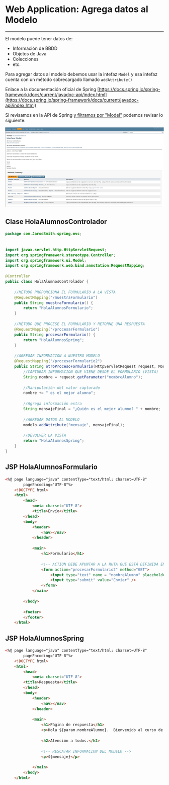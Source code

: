 # Web Application: Agrega datos al Modelo

---

El modelo puede tener datos de:

- Información de BBDD
- Objetos de Java
- Colecciones
- etc.

Para agregar datos al modelo debemos usar la intefaz `Model` y esa intefaz cuenta con un método sobrecargado llamado `addAttribute()`

Enlace a la documentación oficial de Spring [https://docs.spring.io/spring-framework/docs/current/javadoc-api/index.html](https://docs.spring.io/spring-framework/docs/current/javadoc-api/index.html)

Si revisamos en la API de Spring [y filtramos por "Model"](https://docs.spring.io/spring-framework/docs/current/javadoc-api/org/springframework/ui/Model.html) podemos revisar lo siguiente:

![ModelInterfaceAPI](../static/img/29/ModelInterfaceAPI.png)

## Clase HolaAlumnosControlador

```java
package com.JarodSmith.spring.mvc;


import javax.servlet.http.HttpServletRequest;
import org.springframework.stereotype.Controller;
import org.springframework.ui.Model;
import org.springframework.web.bind.annotation.RequestMapping;

@Controller
public class HolaAlumnosControlador {

    //MÉTODO PROPORCIONA EL FORMULARIO A LA VISTA
    @RequestMapping("/muestraFormulario")
    public String muestraFormulario() {
        return "HolaAlumnosFormulario";
    }

    //MÉTODO QUE PROCESE EL FORMULARIO Y RETORNE UNA RESPUESTA
    @RequestMapping("/procesarFormulario")
    public String procesarFormulario() {
        return "HolaAlumnosSpring";
    }

    //AGREGAR INFORMACION A NUESTRO MODELO
    @RequestMapping("/procesarFormulario2")
    public String otroProcesoFormulario(HttpServletRequest request, Model modelo) {
        //CAPTURAR INFORMACION QUE VIENE DESDE EL FORMULARIO (VISTA)
        String nombre = request.getParameter("nombreAlumno");

        //Manipulación del valor capturado
        nombre += " es el mejor alumno";

        //Agrega información extra
        String mensajeFinal = "¿Quién es el mejor alumno? " + nombre;

        //AGREGAR DATOS AL MODELO
        modelo.addAttribute("mensaje", mensajeFinal);

        //DEVOLVER LA VISTA
        return "HolaAlumnosSpring";
    }
}
```

## JSP HolaAlumnosFormulario

```HTML
<%@ page language="java" contentType="text/html; charset=UTF-8"
        pageEncoding="UTF-8"%>
    <!DOCTYPE html>
    <html>
        <head>
            <meta charset="UTF-8">
            <title>Envío</title>
        </head>
        <body>
            <header>
                <nav></nav>
            </header>
    
            <main>
                <h1>Formulario</h1>
    
                <!-- ACTION DEBE APUNTAR A LA RUTA QUE ESTÁ DEFINIDA EN EL CONTROLADOR -->
                <form action="procesarFormulario2" method="GET">
                    <input type="text" name = "nombreAlumno" placeholder="Ingrese su nombre" />
                    <input type="submit" value="Enviar" />
                </form>
            </main>
    
        </body>

        <footer>
        </footer>
    </html>
```

## JSP HolaAlumnosSpring

```HTML
<%@ page language="java" contentType="text/html; charset=UTF-8"
        pageEncoding="UTF-8"%>
    <!DOCTYPE html>
    <html>
        <head>
            <meta charset="UTF-8">
        <title>Respuesta</title>
        </head>
        <body>
            <header>
                <nav></nav>
            </header>
    
            <main>
                <h1>Página de respuesta</h1>
                <p>Hola ${param.nombreAlumno}.  Bienvenido al curso de Spring.</p>
    
                <h2>Atención a todos.</h2>
    
                <!-- RESCATAR INFORMACION DEL MODELO -->
                <p>${mensaje}</p>
    
            </main>
        </body>
    </html>
```
